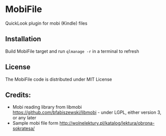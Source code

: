 MobiFile
========

QuickLook plugin for mobi (Kindle) files


Installation
------------

Build MobiFile target and run `qlmanage -r` in a terminal to refresh

License
-------

The MobiFile code is distributed under MIT License

Credits:
-------
- Mobi reading library from libmobi https://github.com/bfabiszewski/libmobi - under LGPL, either version 3, or any later
- Sample mobi file form http://wolnelektury.pl/katalog/lektura/obrona-sokratesa/
